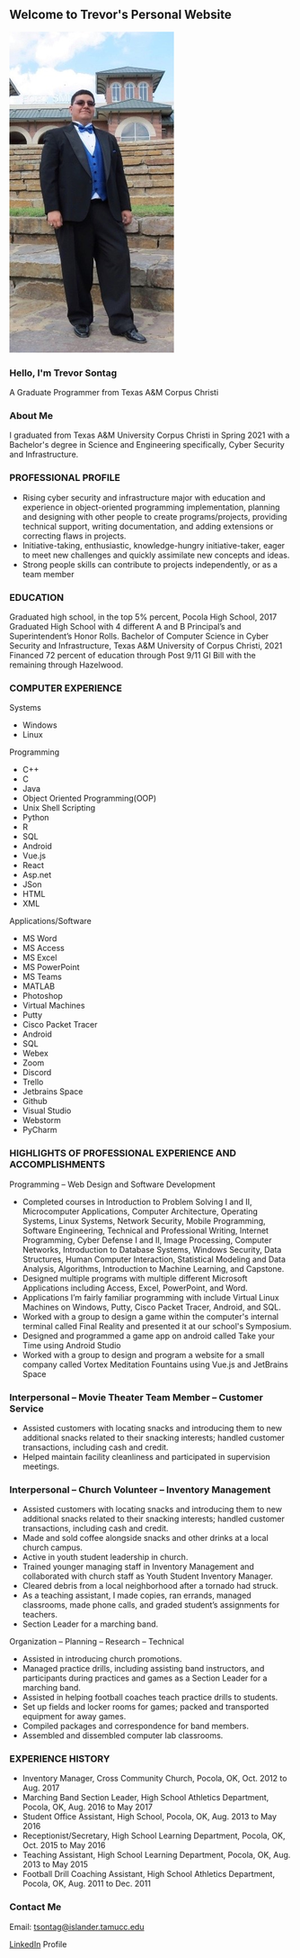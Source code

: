 ## Welcome to Trevor's Personal Website

![Image](ProfilePic.jpg)

### Hello, I'm Trevor Sontag
A Graduate Programmer from Texas A&M Corpus Christi

### About Me

I graduated from Texas A&M University Corpus Christi in Spring 2021 with a Bachelor's degree in Science and Engineering specifically, Cyber Security and Infrastructure.

### PROFESSIONAL PROFILE

- Rising cyber security and infrastructure major with education and experience in object-oriented programming implementation, planning and designing with other people to create programs/projects, providing technical support, writing documentation, and adding extensions or correcting flaws in projects.
- Initiative-taking, enthusiastic, knowledge-hungry initiative-taker, eager to meet new challenges and quickly assimilate new concepts and ideas.
- Strong people skills can contribute to projects independently, or as a team member

### EDUCATION

Graduated high school, in the top 5% percent, Pocola High School, 2017
Graduated High School with 4 different A and B Principal’s and Superintendent’s Honor Rolls.
Bachelor of Computer Science in Cyber Security and Infrastructure, Texas A&M University of Corpus Christi, 2021
Financed 72 percent of education through Post 9/11 GI Bill with the remaining through Hazelwood.

### COMPUTER EXPERIENCE

Systems
- Windows
- Linux

Programming
- C++
- C
- Java
- Object Oriented Programming(OOP)
- Unix Shell Scripting
- Python
- R
- SQL
- Android
- Vue.js
- React
- Asp.net
- JSon
- HTML
- XML

Applications/Software
- MS Word
- MS Access
- MS Excel 
- MS PowerPoint
- MS Teams
- MATLAB
- Photoshop
- Virtual Machines
- Putty
- Cisco Packet Tracer
- Android
- SQL
- Webex
- Zoom
- Discord
- Trello
- Jetbrains Space
- Github
- Visual Studio
- Webstorm
- PyCharm

### HIGHLIGHTS OF PROFESSIONAL EXPERIENCE AND ACCOMPLISHMENTS

Programming – Web Design and Software Development
- Completed courses in Introduction to Problem Solving I and II, Microcomputer Applications, Computer Architecture, Operating Systems, Linux Systems, Network Security, Mobile Programming, Software Engineering, Technical and Professional Writing, Internet Programming, Cyber Defense I and II, Image Processing, Computer Networks, Introduction to Database Systems, Windows Security, Data Structures, Human Computer Interaction, Statistical Modeling and Data Analysis, Algorithms, Introduction to Machine Learning, and Capstone.
- Designed multiple programs with multiple different Microsoft Applications including Access, Excel, PowerPoint, and Word.
- Applications I’m fairly familiar programming with include Virtual Linux Machines on Windows, Putty, Cisco Packet Tracer, Android, and SQL.
- Worked with a group to design a game within the computer's internal terminal called Final Reality and presented it at our school's Symposium. 
- Designed and programmed a game app on android called Take your Time using Android Studio
- Worked with a group to design and program a website for a small company called Vortex Meditation Fountains using Vue.js and JetBrains Space 

### Interpersonal – Movie Theater Team Member – Customer Service

- Assisted customers with locating snacks and introducing them to new additional snacks related to their snacking interests; handled customer transactions, including cash and credit.
- Helped maintain facility cleanliness and participated in supervision meetings.

### Interpersonal – Church Volunteer – Inventory Management

- Assisted customers with locating snacks and introducing them to new additional snacks related to their snacking interests; handled customer transactions, including cash and credit.
- Made and sold coffee alongside snacks and other drinks at a local church campus.
- Active in youth student leadership in church.
- Trained younger managing staff in Inventory Management and collaborated with church staff as Youth Student Inventory Manager.
- Cleared debris from a local neighborhood after a tornado had struck.
- As a teaching assistant, I made copies, ran errands, managed classrooms, made phone calls, and graded student’s assignments for teachers.
- Section Leader for a marching band.

Organization – Planning – Research – Technical
- Assisted in introducing church promotions.
- Managed practice drills, including assisting band instructors, and participants during practices and games as a Section Leader for a marching band.
- Assisted in helping football coaches teach practice drills to students.
- Set up fields and locker rooms for games; packed and transported equipment for away games.
- Compiled packages and correspondence for band members.
- Assembled and dissembled computer lab classrooms.

### EXPERIENCE HISTORY

- Inventory Manager, Cross Community Church, Pocola, OK, Oct. 2012 to Aug. 2017
- Marching Band Section Leader, High School Athletics Department, Pocola, OK, Aug. 2016 to May 2017
- Student Office Assistant, High School, Pocola, OK, Aug. 2013 to May 2016
- Receptionist/Secretary, High School Learning Department, Pocola, OK, Oct. 2015 to May 2016
- Teaching Assistant, High School Learning Department, Pocola, OK, Aug. 2013 to May 2015
- Football Drill Coaching Assistant, High School Athletics Department, Pocola, OK, Aug. 2011 to Dec. 2011

### Contact Me

Email: tsontag@islander.tamucc.edu

[LinkedIn](https://www.linkedin.com/in/trevor-sontag-1b06571b7/) Profile
